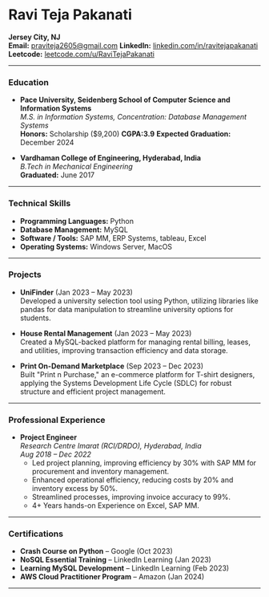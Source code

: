 # Ravi Teja Pakanati

**Jersey City, NJ**  
**Email:** [praviteja2605@gmail.com](mailto:praviteja2605)
**LinkedIn:** [linkedin.com/in/ravitejapakanati](https://www.linkedin.com/in/ravitejapakanati)  
**Leetcode:** [leetcode.com/u/RaviTejaPakanati](https://leetcode.com/u/RaviTejaPakanati)

---

### Education

- **Pace University, Seidenberg School of Computer Science and Information Systems**  
  *M.S. in Information Systems, Concentration: Database Management Systems*  
  **Honors:** Scholarship ($9,200)  **CGPA:3.9**
  **Expected Graduation:** December 2024

- **Vardhaman College of Engineering, Hyderabad, India**  
  *B.Tech in Mechanical Engineering*  
  **Graduated:** June 2017

---

### Technical Skills

- **Programming Languages:** Python
- **Database Management:** MySQL
- **Software / Tools:** SAP MM, ERP Systems, tableau, Excel
- **Operating Systems:** Windows Server, MacOS

---

### Projects

- **UniFinder** (Jan 2023 – May 2023)  
  Developed a university selection tool using Python, utilizing libraries like pandas for data manipulation to streamline university options for students.

- **House Rental Management** (Jan 2023 – May 2023)  
  Created a MySQL-backed platform for managing rental billing, leases, and utilities, improving transaction efficiency and data storage.

- **Print On-Demand Marketplace** (Sep 2023 – Dec 2023)  
  Built "Print n Purchase," an e-commerce platform for T-shirt designers, applying the Systems Development Life Cycle (SDLC) for robust structure and efficient project management.

---

### Professional Experience

- **Project Engineer**  
  *Research Centre Imarat (RCI/DRDO), Hyderabad, India*  
  *Aug 2018 – Dec 2022*  
  - Led project planning, improving efficiency by 30% with SAP MM for procurement and inventory management.
  - Enhanced operational efficiency, reducing costs by 20% and inventory excess by 50%.
  - Streamlined processes, improving invoice accuracy to 99%.
  - 4+ Years hands-on Experience on Excel, SAP MM.

---

### Certifications

- **Crash Course on Python** – Google (Oct 2023)  
- **NoSQL Essential Training** – LinkedIn Learning (Jan 2023)  
- **Learning MySQL Development** – LinkedIn Learning (Feb 2023)  
- **AWS Cloud Practitioner Program** – Amazon (Jan 2024)

---
